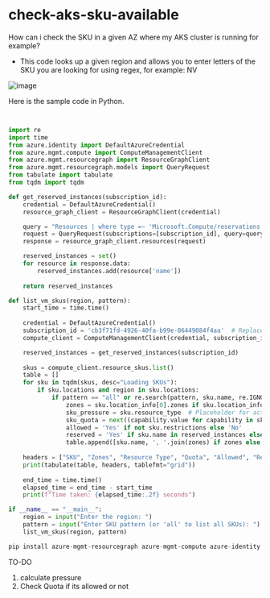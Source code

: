 # check-aks-sku-available
How can i check the SKU in a given AZ where my AKS cluster is running for example?

- This code looks up a given region and allows you to enter letters of the SKU you are looking for using regex, for example: NV

![image](https://github.com/user-attachments/assets/0dc0b849-63d1-4c1d-a87a-c10e82b28e35)



Here is the sample code in Python. 

```python


import re
import time
from azure.identity import DefaultAzureCredential
from azure.mgmt.compute import ComputeManagementClient
from azure.mgmt.resourcegraph import ResourceGraphClient
from azure.mgmt.resourcegraph.models import QueryRequest
from tabulate import tabulate
from tqdm import tqdm

def get_reserved_instances(subscription_id):
    credential = DefaultAzureCredential()
    resource_graph_client = ResourceGraphClient(credential)

    query = "Resources | where type =~ 'Microsoft.Compute/reservations'"
    request = QueryRequest(subscriptions=[subscription_id], query=query)
    response = resource_graph_client.resources(request)

    reserved_instances = set()
    for resource in response.data:
        reserved_instances.add(resource['name'])
    
    return reserved_instances

def list_vm_skus(region, pattern):
    start_time = time.time()
    
    credential = DefaultAzureCredential()
    subscription_id = 'cb3f71fd-4926-40fa-b99e-06449084f4aa'  # Replace with your subscription ID
    compute_client = ComputeManagementClient(credential, subscription_id)

    reserved_instances = get_reserved_instances(subscription_id)
    
    skus = compute_client.resource_skus.list()
    table = []
    for sku in tqdm(skus, desc="Loading SKUs"):
        if sku.locations and region in sku.locations:
            if pattern == "all" or re.search(pattern, sku.name, re.IGNORECASE):
                zones = sku.location_info[0].zones if sku.location_info else []
                sku_pressure = sku.resource_type  # Placeholder for actual SKU pressure calculation
                sku_quota = next((capability.value for capability in sku.capabilities if capability.name == 'MaxResourceCount'), 'Unknown') if sku.capabilities else 'Unknown'
                allowed = 'Yes' if not sku.restrictions else 'No'
                reserved = 'Yes' if sku.name in reserved_instances else 'No'
                table.append([sku.name, ', '.join(zones) if zones else 'None', sku_pressure, sku_quota, allowed, reserved])
    
    headers = ["SKU", "Zones", "Resource Type", "Quota", "Allowed", "Reserved"]
    print(tabulate(table, headers, tablefmt="grid"))
    
    end_time = time.time()
    elapsed_time = end_time - start_time
    print(f"Time taken: {elapsed_time:.2f} seconds")

if __name__ == "__main__":
    region = input("Enter the region: ")
    pattern = input("Enter SKU pattern (or 'all' to list all SKUs): ")
    list_vm_skus(region, pattern)


```

```python
pip install azure-mgmt-resourcegraph azure-mgmt-compute azure-identity tabulate tqdm
```

TO-DO
1) calculate pressure
2) Check Quota if its allowed or not
